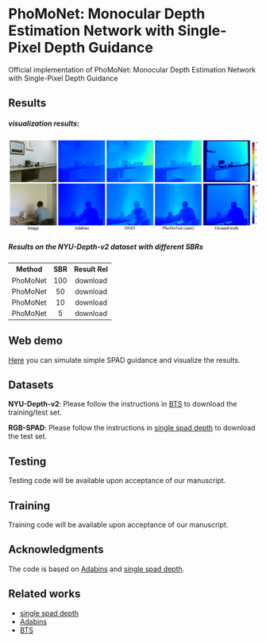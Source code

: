 # PhoMoNet: Monocular Depth Estimation Network with Single-Pixel Depth Guidance
Official implementation of PhoMoNet: Monocular Depth Estimation Network with Single-Pixel Depth Guidance

## Results

##### visualization results:
<img src="https://github.com/jimmy9704/PhoMoNet/blob/main/image/Result2.png" width="800"/>

##### Results on the NYU-Depth-v2 dataset with different SBRs
<table><tbody>
<!-- START TABLE -->
<!-- TABLE HEADER -->
<th valign="bottom">Method</th>
<th valign="bottom">SBR</th>
<th valign="bottom">Result Rel</th>

<!-- TABLE BODY -->
<tr><td align="left">PhoMoNet</td>
<td align="center">100</td>
<td align="center">download</td>
</tr>
<tr><td align="left">PhoMoNet</td>
<td align="center">50</td>
<td align="center">download</td>
</tr>
<tr><td align="left">PhoMoNet</td>
<td align="center">10</td>
<td align="center">download</td>
</tr>
<tr><td align="left">PhoMoNet</td>
<td align="center">5</td>
<td align="center">download</td>
</tr>
</tbody></table>

## Web demo
[Here](https://c9d6-163-152-183-111.jp.ngrok.io/) you can simulate simple SPAD guidance and visualize the results.

## Datasets
**NYU-Depth-v2**: Please follow the instructions in [BTS](https://github.com/cleinc/bts) to download the training/test set.

**RGB-SPAD**: Please follow the instructions in [single spad depth](https://github.com/computational-imaging/single_spad_depth) to download the test set.

## Testing
Testing code will be available upon acceptance of our manuscript.

## Training 
Training code will be available upon acceptance of our manuscript.

## Acknowledgments
The code is based on [Adabins](https://github.com/shariqfarooq123/AdaBins) and [single spad depth](https://github.com/computational-imaging/single_spad_depth).

## Related works
* [single spad depth](https://github.com/computational-imaging/single_spad_depth)
* [Adabins](https://github.com/shariqfarooq123/AdaBins)
* [BTS](https://github.com/cleinc/bts)
